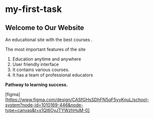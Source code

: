 # my-first-task

## Welcome to Our Website
An educational site with the best courses .

The most important features of the site
1. Education anytime and anywhere
2. User friendly interface
3. It contains various courses.
4. It has a team of professional educators
 
 **Pathway to learning success.**
 

 [figma][https://www.figma.com/design/CASfGHsSDhFN5qF5yyKnuL/school-system?node-id=1010169-446&node-type=canvas&t=x1QI6OyJTYWzhHuM-0]
